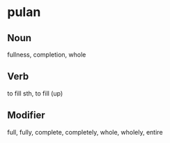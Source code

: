 pulan
===

Noun
---

fullness, completion, whole

Verb
---

to fill sth, to fill (up)

Modifier
---

full, fully, complete, completely, whole, wholely, entire